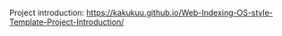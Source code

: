 Project introduction: https://kakukuu.github.io/Web-Indexing-OS-style-Template-Project-Introduction/
